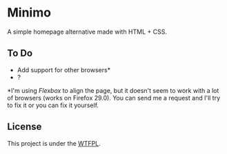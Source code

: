 Minimo
======
A simple homepage alternative made with HTML + CSS.

To Do
-----
* Add support for other browsers*
* ?

*I'm using _Flexbox_ to align the page, but it doesn't seem to work with a lot of browsers (works on Firefox 29.0). You can send me a request and I'll try to fix it or you can fix it yourself. 

License
-------
This project is under the [WTFPL](http://www.wtfpl.net/).

